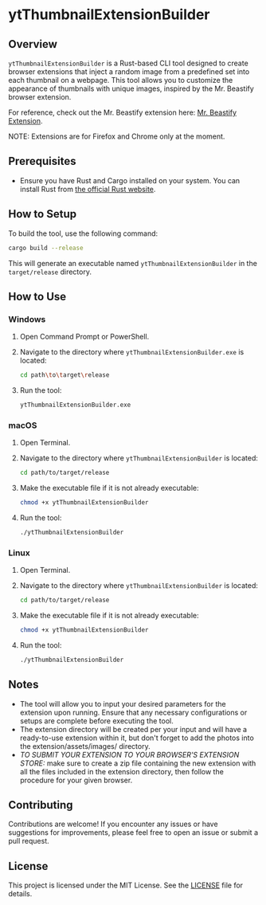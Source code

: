 
# ytThumbnailExtensionBuilder

## Overview

`ytThumbnailExtensionBuilder` is a Rust-based CLI tool designed to create browser extensions that inject a random image from a predefined set into each thumbnail on a webpage. This tool allows you to customize the appearance of thumbnails with unique images, inspired by the Mr. Beastify browser extension.

For reference, check out the Mr. Beastify extension here: [Mr. Beastify Extension](https://chromewebstore.google.com/detail/youtube-mrbeastify/dbmaeobgdodeimjdjnkipbfhgeldnmeb).

NOTE: Extensions are for Firefox and Chrome only at the moment.

## Prerequisites

- Ensure you have Rust and Cargo installed on your system. You can install Rust from [the official Rust website](https://www.rust-lang.org/tools/install).

## How to Setup

To build the tool, use the following command:

```bash
cargo build --release
```

This will generate an executable named `ytThumbnailExtensionBuilder` in the `target/release` directory.

## How to Use

### Windows

1. Open Command Prompt or PowerShell.
2. Navigate to the directory where `ytThumbnailExtensionBuilder.exe` is located:

   ```bash
   cd path\to\target\release
   ```

3. Run the tool:

   ```bash
   ytThumbnailExtensionBuilder.exe
   ```

### macOS

1. Open Terminal.
2. Navigate to the directory where `ytThumbnailExtensionBuilder` is located:

   ```bash
   cd path/to/target/release
   ```

3. Make the executable file if it is not already executable:

   ```bash
   chmod +x ytThumbnailExtensionBuilder
   ```

4. Run the tool:

   ```bash
   ./ytThumbnailExtensionBuilder
   ```

### Linux

1. Open Terminal.
2. Navigate to the directory where `ytThumbnailExtensionBuilder` is located:

   ```bash
   cd path/to/target/release
   ```

3. Make the executable file if it is not already executable:

   ```bash
   chmod +x ytThumbnailExtensionBuilder
   ```

4. Run the tool:

   ```bash
   ./ytThumbnailExtensionBuilder
   ```

## Notes

- The tool will allow you to input your desired parameters for the extension upon running. Ensure that any necessary configurations or setups are complete before executing the tool.
- The extension directory will be created per your input and will have a ready-to-use extension within it, but don't forget to add the photos into the extension/assets/images/ directory.
- *TO SUBMIT YOUR EXTENSION TO YOUR BROWSER'S EXTENSION STORE:* make sure to create a zip file containing the new extension with all the files included in the extension directory, then follow the procedure for your given browser.

## Contributing

Contributions are welcome! If you encounter any issues or have suggestions for improvements, please feel free to open an issue or submit a pull request.

## License

This project is licensed under the MIT License. See the [LICENSE](LICENSE) file for details.
